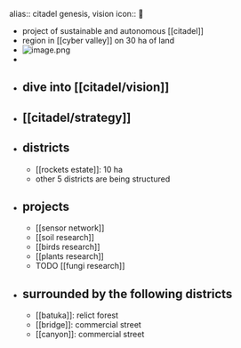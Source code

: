 alias:: citadel genesis, vision
icon:: 🧬

- project of sustainable and autonomous [[citadel]]
- region in [[cyber valley]] on 30 ha of land
- ![image.png](../assets/image_1725878222276_0.png)
-
- ## dive into [[citadel/vision]]
- ## [[citadel/strategy]]
- ## districts
	- [[rockets estate]]: 10 ha
	- other 5 districts are being structured
- ## projects
	- [[sensor network]]
	- [[soil research]]
	- [[birds research]]
	- [[plants research]]
	- TODO [[fungi research]]
- ## surrounded by the following districts
	- [[batuka]]: relict forest
	- [[bridge]]: commercial street
	- [[canyon]]: commercial street